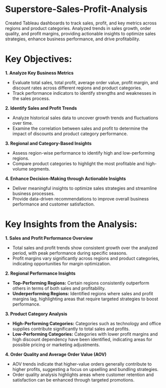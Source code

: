 # Superstore-Sales-Profit-Analysis
Created Tableau dashboards to track sales, profit, and key metrics across regions and product categories. Analyzed trends in sales growth, order quality, and profit margins, providing actionable insights to optimize sales strategies, enhance business performance, and drive profitability.

# Key Objectives:

**1. Analyze Key Business Metrics**  
   - Evaluate total sales, total profit, average order value, profit margin, and discount rates across different regions and product categories.  
   - Track performance indicators to identify strengths and weaknesses in the sales process.  

**2. Identify Sales and Profit Trends**  
   - Analyze historical sales data to uncover growth trends and fluctuations over time.  
   - Examine the correlation between sales and profit to determine the impact of discounts and product category performance.  

**3. Regional and Category-Based Insights**  
   - Assess region-wise performance to identify high and low-performing regions.  
   - Compare product categories to highlight the most profitable and high-volume segments.   

**4. Enhance Decision-Making through Actionable Insights**  
   - Deliver meaningful insights to optimize sales strategies and streamline business processes.  
   - Provide data-driven recommendations to improve overall business performance and customer satisfaction.

# Key Insights from the Analysis:

 **1. Sales and Profit Performance Overview**  
   - Total sales and profit trends show consistent growth over the analyzed period, with peak performance during specific seasons.  
   - Profit margins vary significantly across regions and product categories, indicating opportunities for margin optimization.  

 **2. Regional Performance Insights**  
   - **Top-Performing Regions:** Certain regions consistently outperform others in terms of both sales and profitability.  
   - **Underperforming Regions:** Identified regions where sales and profit margins lag, highlighting areas that require targeted strategies to boost performance.  

 **3. Product Category Analysis**  
   - **High-Performing Categories:** Categories such as technology and office supplies contribute significantly to total sales and profits.  
   - **Low-Performing Categories:** Categories with lower profit margins and high discount dependency have been identified, indicating areas for possible pricing or marketing adjustments.  

 **4. Order Quality and Average Order Value (AOV)**  
   - AOV trends indicate that higher-value orders generally contribute to higher profits, suggesting a focus on upselling and bundling strategies.  
   - Order quality analysis highlights areas where customer retention and satisfaction can be enhanced through targeted promotions.
